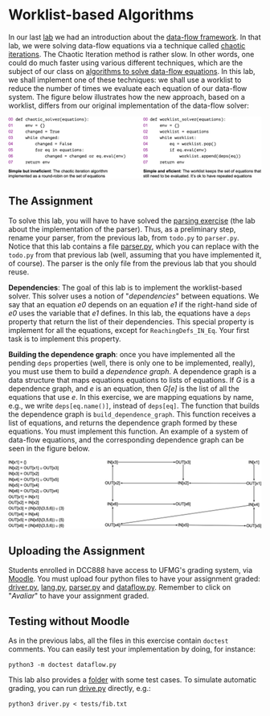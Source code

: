 # Worklist-based Algorithms

In our last [lab](../IntroDataFlow) we had an introduction about the
[data-flow framework](https://homepages.dcc.ufmg.br/~fernando/classes/dcc888/ementa/slides/IntroDataFlow.pdf).
In that lab, we were solving data-flow equations via a technique called [chaotic iterations](https://youtu.be/z1ksufuIwcY?feature=shared).
The Chaotic Iteration method is rather slow.
In other words, one could do much faster using various different techniques,
which are the subject of our class on [algorithms to solve data-flow
equations](https://homepages.dcc.ufmg.br/~fernando/classes/dcc888/ementa/slides/WorkList.pdf).
In this lab, we shall implement one of these techniques: we shall use a worklist
to reduce the number of times we evaluate each equation of our data-flow
system.
The figure below illustrates how the new approach, based on a worklist, differs
from our original implementation of the data-flow solver:

![Chaotic iterations vs worklist-based solver](../assets/images/chaoticVsWorklist.png)

## The Assignment

To solve this lab, you will have to have solved the [parsing exercise](../Parsing) (the lab about the implementation of the parser).
Thus, as a preliminary step, rename your parser, from the previous lab, from `todo.py` to `parser.py`.
Notice that this lab contains a file [parser.py](parser.py), which you can replace with the `todo.py` from that previous lab (well, assuming that you have implemented it, of course).
The parser is the only file from the previous lab that you should reuse.

**Dependencies**: The goal of this lab is to implement the worklist-based solver.
This solver uses a notion of "*dependencies*" between equations.
We say that an equation *e0* depends on an equation *e1* if the right-hand side of *e0* uses the variable that *e1* defines.
In this lab, the equations have a `deps` property that return the list of their
dependencies.
This special property is implement for all the equations, except for
`ReachingDefs_IN_Eq`.
Your first task is to implement this property.

**Building the dependence graph**:
once you have implemented all the pending `deps` properties (well, there is only one to be implemented, really), you must use them to build a *dependence graph*.
A dependence graph is a data structure that maps equations equations to lists of equations.
If *G* is a dependence graph, and *e* is an equation, then *G[e]* is the list of all the equations that use *e*.
In this exercise, we are mapping equations by name, e.g., we write
`deps[eq.name()]`, instead of `deps[eq]`.
The function that builds the dependence graph is `build_dependence_graph`.
This function receives a list of equations, and returns the dependence graph
formed by these equations.
You must implement this function.
An example of a system of data-flow equations, and the corresponding dependence graph can be seen in the figure below.

![Example of Dependence Graph](../assets/images/exDependenceGraph.png)


## Uploading the Assignment

Students enrolled in DCC888 have access to UFMG's grading system, via [Moodle](https://moodle.org/).
You must upload four python files to have your assignment graded: [driver.py](driver.py), [lang.py](lang.py), [parser.py](parser.py) and
[dataflow.py](dataflow.py).
Remember to click on "*Avaliar*" to have your assignment graded.

## Testing without Moodle

As in the previous labs, all the files in this exercise contain `doctest` comments.
You can easily test your implementation by doing, for instance:

```
python3 -m doctest dataflow.py
```

This lab also provides a [folder](tests) with some test cases.
To simulate automatic grading, you can run [drive.py](driver.py) directly, e.g.:

```
python3 driver.py < tests/fib.txt
```
